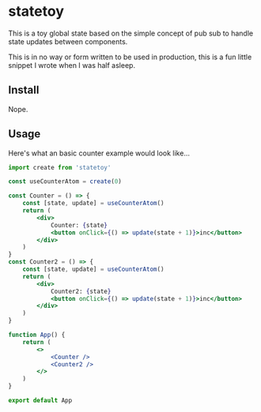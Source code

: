 # statetoy

This is a toy global state based on the simple concept of
pub sub to handle state updates between components.

This is in no way or form written to be used in production, this is a fun little
snippet I wrote when I was half asleep.

## Install

Nope.

## Usage

Here's what an basic counter example would look like...

```jsx
import create from 'statetoy'

const useCounterAtom = create(0)

const Counter = () => {
	const [state, update] = useCounterAtom()
	return (
		<div>
			Counter: {state}
			<button onClick={() => update(state + 1)}>inc</button>
		</div>
	)
}
const Counter2 = () => {
	const [state, update] = useCounterAtom()
	return (
		<div>
			Counter2: {state}
			<button onClick={() => update(state + 1)}>inc</button>
		</div>
	)
}

function App() {
	return (
		<>
			<Counter />
			<Counter2 />
		</>
	)
}

export default App
```
